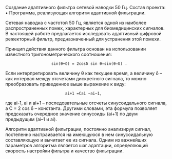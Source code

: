 Создание адаптивного фильтра сетевой наводки 50 Гц.
Состав проекта: 
•	Программа, реализующая алгоритм адаптивной фильтрации.

Сетевая наводка с частотой 50 Гц, является одной из наиболее распространенных помех, характерных для биомедицинских сигналов. В настоящей работе предлагается исследовать адаптивный цифровой режекторный фильтр, предназначенный для устранения этой помехи.

Принцип действия данного фильтра основан на использовании известного тригонометрического соотношения:

                        sin(θ+δ) = 2cosδ sin θ−sin(θ−δ) .

Если интерпретировать величину θ как текущее время, а величину δ – как интервал между отсчетами дискретного сигнала, то можно преобразовать приведенное выше выражение к виду:

                              ai+1 =Cai −ai−1,

где ai-1, ai и ai+1 – последовательные отсчеты синусоидального сигнала, а C = 2 cos δ – константа. Другими словами, эта формула позволяет предсказать очередное значение синусоиды (ai+1) по двум предыдущим (ai–1 и ai).

Алгоритм адаптивной фильтрации, постоянно анализируя сигнал, постепенно настраивается на имеющуюся в нем синусоидальную составляющую и вычитает ее из сигнала. Одним из важнейших параметров алгоритма является шаг адаптации, определяющий скорость настройки фильтра и качество фильтрации.
